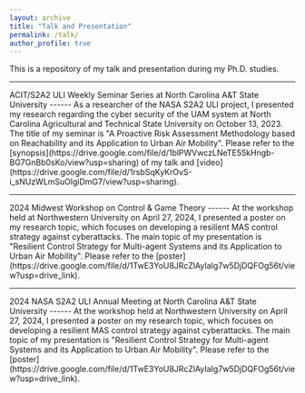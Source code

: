 ```yaml
---
layout: archive
title: "Talk and Presentation"
permalink: /talk/
author_profile: true
---
```


This is a repository of my talk and presentation during my Ph.D. studies. 

<hr>
ACIT/S2A2 ULI Weekly Seminar Series at North Carolina A&T State University
------
As a researcher of the NASA S2A2 ULI project, I presented my research regarding the cyber security of the UAM system at North Carolina Agricultural and Technical State University on October 13, 2023. The title of my seminar is "A Proactive Risk Assessment Methodology based on Reachability and its Application to Urban Air Mobility". Please refer to the [synopsis](https://drive.google.com/file/d/1blPWVwczLNeTE55kHngb-BG7GnBb0sKo/view?usp=sharing) of my talk and [video](https://drive.google.com/file/d/1rsbSqKyKrOvS-i_sNUzWLmSuOlgiDmG7/view?usp=sharing). 

<hr>
2024 Midwest Workshop on Control & Game Theory 
------
At the workshop held at Northwestern University on April 27, 2024, I presented a poster on my research topic, which focuses on developing a resilient MAS control strategy against cyberattacks. The main topic of my presentation is "Resilient Control Strategy for Multi-agent Systems and its Application to Urban Air Mobility". Please refer to the [poster](https://drive.google.com/file/d/1TwE3YoU8JRcZlAyIaIg7w5DjDQFOg56t/view?usp=drive_link).

<hr>
2024 NASA S2A2 ULI Annual Meeting at North Carolina A&T State University
------
At the workshop held at Northwestern University on April 27, 2024, I presented a poster on my research topic, which focuses on developing a resilient MAS control strategy against cyberattacks. The main topic of my presentation is "Resilient Control Strategy for Multi-agent Systems and its Application to Urban Air Mobility". Please refer to the [poster](https://drive.google.com/file/d/1TwE3YoU8JRcZlAyIaIg7w5DjDQFOg56t/view?usp=drive_link).
